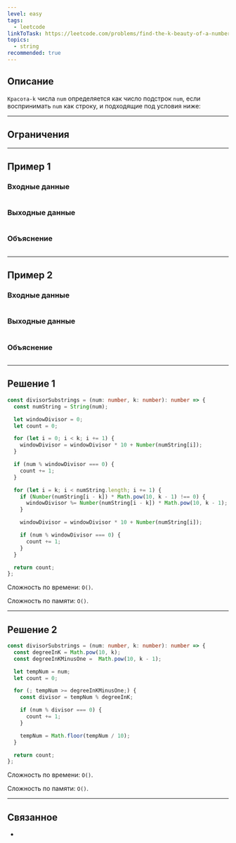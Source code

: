 ```yaml
---
level: easy
tags:
  - leetcode
linkToTask: https://leetcode.com/problems/find-the-k-beauty-of-a-number/
topics:
  - string
recommended: true
---
```

## Описание

`Красота-k` числа `num` определяется как число подстрок `num`, если воспринимать `num` как строку, и подходящие под условия ниже:


---
## Ограничения

---
## Пример 1

### Входные данные

```

```
### Выходные данные

```

```
### Объяснение

```

```

---
## Пример 2

### Входные данные

```

```
### Выходные данные

```

```
### Объяснение

```

```

---
## Решение 1

```typescript
const divisorSubstrings = (num: number, k: number): number => {
  const numString = String(num);

  let windowDivisor = 0;
  let count = 0;

  for (let i = 0; i < k; i += 1) {
    windowDivisor = windowDivisor * 10 + Number(numString[i]);
  }

  if (num % windowDivisor === 0) {
    count += 1;
  }

  for (let i = k; i < numString.length; i += 1) {
    if (Number(numString[i - k]) * Math.pow(10, k - 1) !== 0) {
      windowDivisor %= Number(numString[i - k]) * Math.pow(10, k - 1);
    }

    windowDivisor = windowDivisor * 10 + Number(numString[i]);

    if (num % windowDivisor === 0) {
      count += 1;
    }
  }

  return count;
};
```

Сложность по времени: `O()`.

Сложность по памяти: `O()`.

---
## Решение 2

```typescript
const divisorSubstrings = (num: number, k: number): number => {
  const degreeInK = Math.pow(10, k);
  const degreeInKMinusOne =  Math.pow(10, k - 1);

  let tempNum = num; 
  let count = 0;

  for (; tempNum >= degreeInKMinusOne;) {
    const divisor = tempNum % degreeInK;

    if (num % divisor === 0) {
      count += 1;
    }

    tempNum = Math.floor(tempNum / 10);
  }

  return count;
};
```

Сложность по времени: `O()`.

Сложность по памяти: `O()`.

---
## Связанное

- 